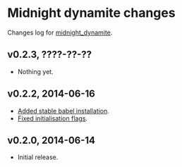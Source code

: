 Midnight dynamite changes
=========================

Changes log for
[midnight_dynamite](https://github.com/gradha/midnight_dynamite).

v0.2.3, ????-??-??
------------------

* Nothing yet.

v0.2.2, 2014-06-16
------------------

* [Added stable babel
  installation](https://github.com/gradha/midnight_dynamite/issues/3).
* [Fixed initialisation
  flags](https://github.com/gradha/midnight_dynamite/issues/10).

v0.2.0, 2014-06-14
------------------

* Initial release.
